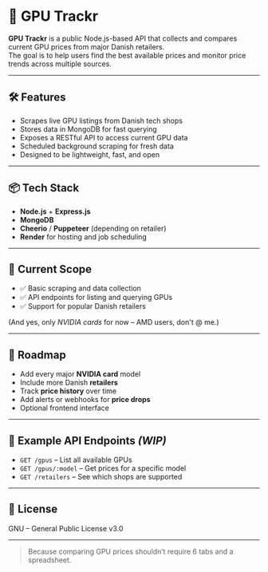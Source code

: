 
# 🧠 GPU Trackr

**GPU Trackr** is a public Node.js-based API that collects and compares current GPU prices from major Danish retailers.  
The goal is to help users find the best available prices and monitor price trends across multiple sources.

---

## 🛠️ Features

- Scrapes live GPU listings from Danish tech shops
- Stores data in MongoDB for fast querying
- Exposes a RESTful API to access current GPU data
- Scheduled background scraping for fresh data
- Designed to be lightweight, fast, and open

---

## 📦 Tech Stack

- **Node.js** + **Express.js**
- **MongoDB**
- **Cheerio** / **Puppeteer** (depending on retailer)
- **Render** for hosting and job scheduling

---

## 📍 Current Scope

- ✅ Basic scraping and data collection
- ✅ API endpoints for listing and querying GPUs
- ✅ Support for popular Danish retailers

(And yes, only *NVIDIA cards* for now – AMD users, don't @ me.)

---

## 📅 Roadmap

- Add every major **NVIDIA card** model
- Include more Danish **retailers**
- Track **price history** over time
- Add alerts or webhooks for **price drops**
- Optional frontend interface

---

## 🧪 Example API Endpoints *(WIP)*

- `GET /gpus` – List all available GPUs
- `GET /gpus/:model` – Get prices for a specific model
- `GET /retailers` – See which shops are supported

---

## 📄 License

GNU – General Public License v3.0


---

> Because comparing GPU prices shouldn’t require 6 tabs and a spreadsheet.
